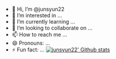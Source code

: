 - 👋 Hi, I’m @junsyun22
- 👀 I’m interested in ...
- 🌱 I’m currently learning ...
- 💞️ I’m looking to collaborate on ...
- 📫 How to reach me ...
- 😄 Pronouns: ...
- ⚡ Fun fact: ...
[![junsyun22' Github stats](https://github-readme-stats.vercel.app/api?username=junsyun22)](https://github.com/anuraghazra/github-readme-stats)<!---
junsyun22/junsyun22 is a ✨ special ✨ repository because its `README.md` (this file) appears on your GitHub profile.
You can click the Preview link to take a look at your changes.
--->
